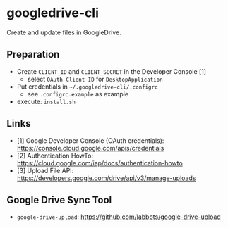# googledrive-cli

Create and update files in GoogleDrive.

## Preparation
 * Create `CLIENT_ID` and `CLIENT_SECRET` in the Developer Console [1]
   * select `OAuth-Client-ID` for `DesktopApplication` 
 * Put credentials in `~/.googledrive-cli/.configrc`
   * see `.configrc.example` as example
 * execute: `install.sh`

## Links
 * [1] Google Developer Console (OAuth credentials): https://console.cloud.google.com/apis/credentials
 * [2] Authentication HowTo: https://cloud.google.com/iap/docs/authentication-howto
 * [3] Upload File API: https://developers.google.com/drive/api/v3/manage-uploads

## Google Drive Sync Tool
 * `google-drive-upload`: https://github.com/labbots/google-drive-upload
